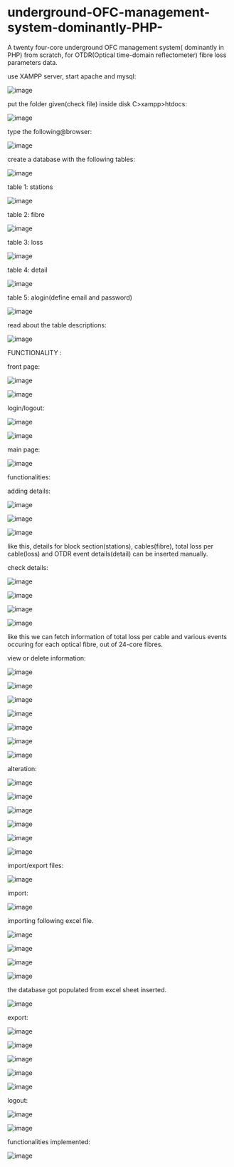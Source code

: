 # underground-OFC-management-system-dominantly-PHP-
A twenty four-core underground OFC management system( dominantly in PHP) from scratch, for OTDR(Optical time-domain reflectometer) fibre loss parameters data.

use XAMPP server, start apache and mysql:

![image](https://user-images.githubusercontent.com/75139237/126043936-aa28b5e1-ecb6-4b0c-ae7a-be42a22bcbe9.png)

put the folder given(check file) inside disk C>xampp>htdocs:

![image](https://user-images.githubusercontent.com/75139237/126044042-9d101f7c-90ea-41c7-b63f-eebdfc7dc4d5.png)

type the following@browser:

![image](https://user-images.githubusercontent.com/75139237/126044104-f6a1396d-6a33-4728-8909-844dbc91e559.png)

create a database with the following tables:

![image](https://user-images.githubusercontent.com/75139237/126044283-1daf9848-294c-4b83-aca6-33a9a655ef23.png)

table 1: stations

![image](https://user-images.githubusercontent.com/75139237/126044313-4f1acf92-723a-408c-9382-2c93d6da16b9.png)

table 2: fibre

![image](https://user-images.githubusercontent.com/75139237/126044342-8cb4bbb5-0613-4b17-b959-2a56e1857f90.png)

table 3: loss

![image](https://user-images.githubusercontent.com/75139237/126044365-d89bebb7-cb53-4a44-8da4-703b5e996396.png)

table 4: detail

![image](https://user-images.githubusercontent.com/75139237/126044377-e0379919-3318-4c0d-945b-1d953db6d312.png)

table 5: alogin(define email and password)

![image](https://user-images.githubusercontent.com/75139237/126044473-f0f4257f-58b7-4b2f-8885-72e1e6287ddd.png)

read about the table descriptions:

![image](https://user-images.githubusercontent.com/75139237/126044421-61064deb-1bbc-4148-8a18-0a306285b02e.png)

FUNCTIONALITY :

front page:

![image](https://user-images.githubusercontent.com/75139237/126044564-27786178-80e1-434a-99dc-f483092b75d3.png)

![image](https://user-images.githubusercontent.com/75139237/126044608-7abed41b-33ad-4efc-950c-8f4b44f059a8.png)

login/logout:

![image](https://user-images.githubusercontent.com/75139237/126044673-e89eda79-329a-4acc-89ce-4b62f9512b90.png)

![image](https://user-images.githubusercontent.com/75139237/126044804-827b3989-a60c-4d2c-9b62-27b35b957ec5.png)

main page:

![image](https://user-images.githubusercontent.com/75139237/126044885-dc824c32-0fd6-4e38-b75d-bf262b0fb08b.png)

functionalities:

adding details:

![image](https://user-images.githubusercontent.com/75139237/126044907-62a873b6-45a8-427f-be1c-bdf6813feb5b.png)

![image](https://user-images.githubusercontent.com/75139237/126044926-3fcd7f08-fa28-416d-b1ac-33e8c97ec201.png)

![image](https://user-images.githubusercontent.com/75139237/126044956-a9e381e4-117d-4d86-9d4c-48eb0e08f9ee.png)

like this, details for block section(stations), cables(fibre), total loss per cable(loss) and OTDR event details(detail) can be inserted manually.

check details:

![image](https://user-images.githubusercontent.com/75139237/126045001-b9b0473b-9254-4c9c-96a4-b6742124d316.png)

![image](https://user-images.githubusercontent.com/75139237/126045010-f12fd8a3-1d82-435d-84de-4307de8ca2c2.png)

![image](https://user-images.githubusercontent.com/75139237/126045026-719533b9-67bb-47d2-a3b2-d38fdd518c1b.png)

![image](https://user-images.githubusercontent.com/75139237/126045044-3d27875b-476d-45e6-99e1-2c21885746a9.png)

like this we can fetch information of total loss per cable and various events occuring for each optical fibre, out of 24-core fibres.

view or delete information:

![image](https://user-images.githubusercontent.com/75139237/126045100-e9e9969c-b482-496e-998d-021d12379d63.png)

![image](https://user-images.githubusercontent.com/75139237/126045147-2a1a3616-77f0-4ad4-a933-161957bd4d33.png)

![image](https://user-images.githubusercontent.com/75139237/126045162-f685bfe4-1ed4-4db3-abbd-64faf9f87eab.png)

![image](https://user-images.githubusercontent.com/75139237/126045207-074a0d88-a9d6-4abd-a5d7-456b284cfa0b.png)

![image](https://user-images.githubusercontent.com/75139237/126045251-179485c0-8e47-421e-b83f-4c424e7f36b7.png)

![image](https://user-images.githubusercontent.com/75139237/126045264-7d1e079f-539e-4150-9d4c-26f24fc75c73.png)

![image](https://user-images.githubusercontent.com/75139237/126045277-1d805ffb-9f48-402e-a3fe-b3b0d45e88bf.png)

alteration:

![image](https://user-images.githubusercontent.com/75139237/126045299-bf2d7b7c-85cc-49af-b483-01f3a4f02b6f.png)

![image](https://user-images.githubusercontent.com/75139237/126045309-dd9ab8f5-d33b-4051-9448-a07770128d27.png)

![image](https://user-images.githubusercontent.com/75139237/126045317-b6455038-78fe-4291-9b29-1a4fdae20551.png)

![image](https://user-images.githubusercontent.com/75139237/126045336-73c3149c-8078-44a8-8c9f-91d00f74f67c.png)

![image](https://user-images.githubusercontent.com/75139237/126045343-f8eda578-f7c5-4c7d-8a1e-d4bb0b7c0ffb.png)

![image](https://user-images.githubusercontent.com/75139237/126045374-3bebbe2d-6329-4ef2-8f3d-5d043dd357dd.png)

import/export files:

![image](https://user-images.githubusercontent.com/75139237/126045391-30fd065b-e231-453b-b00f-cdedf873ac9e.png)

import:

![image](https://user-images.githubusercontent.com/75139237/126045406-3f65eed0-c607-4274-96b7-beece2ca9821.png)

importing following excel file.

![image](https://user-images.githubusercontent.com/75139237/126045418-6601c5e6-522a-44b2-96be-7f3e5990cd46.png)

![image](https://user-images.githubusercontent.com/75139237/126045434-92d88a69-c8c2-446e-9626-d6bb0a407b85.png)

![image](https://user-images.githubusercontent.com/75139237/126045483-69d61d4e-da1e-47ee-9018-c81ceb70174b.png)

![image](https://user-images.githubusercontent.com/75139237/126045494-a65ed73c-7b70-427c-9381-3693b82c78f9.png)

the database got populated from excel sheet inserted.

![image](https://user-images.githubusercontent.com/75139237/126045522-18fbcfb6-d0d8-468d-bab8-0771f1ad73d2.png)

export:

![image](https://user-images.githubusercontent.com/75139237/126045542-e15aba5f-636f-4989-9129-e5246deef456.png)

![image](https://user-images.githubusercontent.com/75139237/126045553-46a1e41c-51e6-4ef6-8b3e-0d2e573ea79e.png)

![image](https://user-images.githubusercontent.com/75139237/126045565-c5d4c776-2672-4be9-bd0d-09338ba0aa82.png)

![image](https://user-images.githubusercontent.com/75139237/126045592-1f66d648-befe-4206-9060-ecde6141abf4.png)

![image](https://user-images.githubusercontent.com/75139237/126045600-a04d1914-12aa-4267-aae5-6122543a2fd3.png)

logout:

![image](https://user-images.githubusercontent.com/75139237/126045607-63ebd48d-3430-4d5b-b1a6-0894c6f119ac.png)

![image](https://user-images.githubusercontent.com/75139237/126045619-5fb5db36-020a-4164-98dc-0c635e2a9c73.png)

functionalities implemented:

![image](https://user-images.githubusercontent.com/75139237/126045648-0116fa57-ee7f-4914-86ef-59eabb91f8b8.png)









